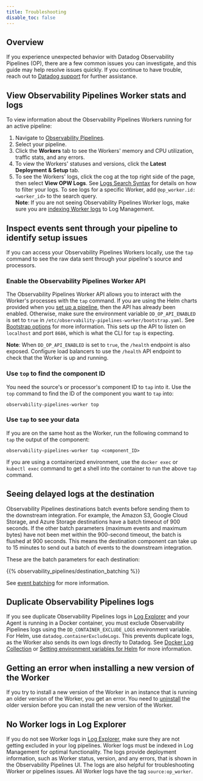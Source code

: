 ```yaml
---
title: Troubleshooting
disable_toc: false
---
```


## Overview

If you experience unexpected behavior with Datadog Observability Pipelines (OP), there are a few common issues you can investigate, and this guide may help resolve issues quickly. If you continue to have trouble, reach out to [Datadog support][1] for further assistance.

## View Observability Pipelines Worker stats and logs

To view information about the Observability Pipelines Workers running for an active pipeline:

1. Navigate to [Observability Pipelines][2].
1. Select your pipeline.
1. Click the **Workers** tab to see the Workers' memory and CPU utilization, traffic stats, and any errors.
1. To view the Workers' statuses and versions, click the **Latest Deployment & Setup** tab.
1. To see the Workers' logs, click the cog at the top right side of the page, then select **View OPW Logs**. See [Logs Search Syntax][3] for details on how to filter your logs. To see logs for a specific Worker, add `@op_worker.id:<worker_id>` to the search query.<br>**Note**: If you are not seeing Observability Pipelines Worker logs, make sure you are [indexing Worker logs][10] to Log Management.

## Inspect events sent through your pipeline to identify setup issues

If you can access your Observability Pipelines Workers locally, use the `tap` command to see the raw data sent through your pipeline's source and processors.

### Enable the Observability Pipelines Worker API

 The Observability Pipelines Worker API allows you to interact with the Worker's processes with the `tap` command. If you are using the Helm charts provided when you [set up a pipeline][4], then the API has already been enabled. Otherwise, make sure the environment variable `DD_OP_API_ENABLED` is set to `true` in `/etc/observability-pipelines-worker/bootstrap.yaml`. See [Bootstrap options][5] for more information. This sets up the API to listen on `localhost` and port `8686`, which is what the CLI for `tap` is expecting.

 **Note**: When `DD_OP_API_ENABLED` is set to `true`, the `/health` endpoint is also exposed. Configure load balancers to use the `/health` API endpoint to check that the Worker is up and running.

### Use `top` to find the component ID

You need the source's or processor's component ID to `tap` into it. Use the `top` command to find the ID of the component you want to `tap` into:

```
observability-pipelines-worker top
```

### Use `tap` to see your data

If you are on the same host as the Worker, run the following command to `tap` the output of the component:

```
observability-pipelines-worker tap <component_ID>
```

If you are using a containerized environment, use the `docker exec` or `kubectl exec` command to get a shell into the container to run the above `tap` command.

## Seeing delayed logs at the destination

Observability Pipelines destinations batch events before sending them to the downstream integration. For example, the Amazon S3, Google Cloud Storage, and Azure Storage destinations have a batch timeout of 900 seconds. If the other batch parameters (maximum events and maximum bytes) have not been met within the 900-second timeout, the batch is flushed at 900 seconds. This means the destination component can take up to 15 minutes to send out a batch of events to the downstream integration.

These are the batch parameters for each destination:

{{% observability_pipelines/destination_batching %}}

See [event batching][6] for more information.

## Duplicate Observability Pipelines logs

If you see duplicate Observability Pipelines logs in [Log Explorer][7] and your Agent is running in a Docker container, you must exclude Observability Pipelines logs using the `DD_CONTAINER_EXCLUDE_LOGS` environment variable. For Helm, use `datadog.containerExcludeLogs`. This prevents duplicate logs, as the Worker also sends its own logs directly to Datadog. See [Docker Log Collection][8] or [Setting environment variables for Helm][9] for more information.

## Getting an error when installing a new version of the Worker

If you try to install a new version of the Worker in an instance that is running an older version of the Worker, you get an error. You need to [uninstall][11] the older version before you can install the new version of the Worker.

## No Worker logs in Log Explorer

If you do not see Worker logs in [Log Explorer][12], make sure they are not getting excluded in your log pipelines. Worker logs must be indexed in Log Management for optimal functionality. The logs provide deployment information, such as Worker status, version, and any errors, that is shown in the Observability Pipelines UI. The logs are also helpful for troubleshooting Worker or pipelines issues. All Worker logs have the tag `source:op_worker`.

[1]: /help/
[2]: https://app.datadoghq.com/observability-pipelines
[3]: /logs/explorer/search_syntax/
[4]: /observability_pipelines/set_up_pipelines/#set-up-a-pipeline
[5]: /observability_pipelines/advanced_configurations/#bootstrap-options
[6]: /observability_pipelines/destinations/#event-batching-intro
[7]: https://app.datadoghq.com/logs/
[8]: /containers/docker/log/?tab=containerinstallation#linux
[9]: /containers/guide/container-discovery-management/?tab=helm#setting-environment-variables
[10]: /observability_pipelines/set_up_pipelines/#index-your-worker-logs
[11]: /observability_pipelines/install_the_worker#uninstall-the-worker
[12]: https://app.datadoghq.com/logs

